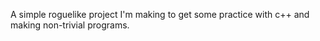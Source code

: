 A simple roguelike project I'm making to get some practice with c++ and making non-trivial programs.
